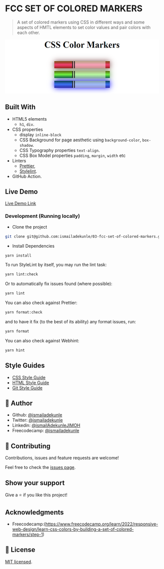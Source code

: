 # FCC SET OF COLORED MARKERS

> A set of colored markers using CSS in different ways and some aspects of HMTL elements to set color values and pair colors with each other.

![screenshot](./app_screenshot.png)

## Built With

- HTML5 elements
  - `h1`, `div`.
- CSS properties
  - display `inline-block`
  - CSS Background for page aesthetic using `background-color`, `box-shadow`.
  - CSS Typography properties `text-align`.
  - CSS Box Model properties `padding`, `margin`, `width` etc
- Linters
  - [Prettier](https://prettier.io/),
  - [Stylelint](https://stylelint.io/).
- GitHub Action.

## Live Demo

[Live Demo Link](https://coloredmarkers-ismail.netlify.app/)

### Development (Running locally)

- Clone the project

```bash
git clone git@github.com:ismailadekunle/03-fcc-set-of-colored-markers.git

```

- Install Dependencies

```bash
yarn install
```

To run StyleLint by itself, you may run the lint task:

```bash
yarn lint:check
```

Or to automatically fix issues found (where possible):

```bash
yarn lint
```

You can also check against Prettier:

```bash
yarn format:check
```

and to have it fix (to the best of its ability) any format issues, run:

```bash
yarn format
```

You can also check against Webhint:

```bash
yarn hint
```

## Style Guides

- [CSS Style Guide](http://udacity.github.io/frontend-nanodegree-styleguide/css.html)
- [HTML Style Guide](http://udacity.github.io/frontend-nanodegree-styleguide/index.html)
- [Git Style Guide](https://udacity.github.io/git-styleguide/)

## 👤 Author

- Github: [@ismailadekunle](https://github.com/ismailadekunle)
- Twitter: [@ismailadekunle](https://twitter.com/ismailadekunle)
- Linkedin: [@ismailAdekunleJIMOH](https://www.linkedin.com/in/ismailAdekunleJIMOH/)
- Freecodecamp: [@ismailadekunle](https://www.freecodecamp.org/ismailadekunle)

## 🤝 Contributing

Contributions, issues and feature requests are welcome!

Feel free to check the [issues page](../../issues).

## Show your support

Give a ⭐️ if you like this project!

## Acknowledgments

- Freecodecamp:(https://www.freecodecamp.org/learn/2022/responsive-web-design/learn-css-colors-by-building-a-set-of-colored-markers/step-1)

## 📝 License

[MIT licensed](./LICENSE).

